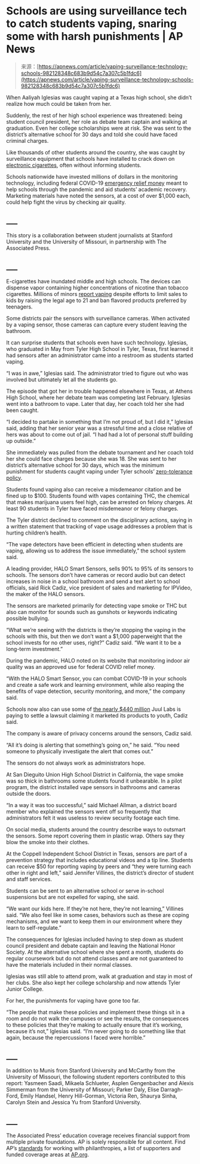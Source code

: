 <!--yml
category: 未分类
date: 2024-05-27 15:15:31
-->

# Schools are using surveillance tech to catch students vaping, snaring some with harsh punishments | AP News

> 来源：[https://apnews.com/article/vaping-surveillance-technology-schools-982128348c683b9d54c7a307c5b1fdc6](https://apnews.com/article/vaping-surveillance-technology-schools-982128348c683b9d54c7a307c5b1fdc6)

When Aaliyah Iglesias was caught vaping at a Texas high school, she didn’t realize how much could be taken from her.

Suddenly, the rest of her high school experience was threatened: being student council president, her role as debate team captain and walking at graduation. Even her college scholarships were at risk. She was sent to the district’s alternative school for 30 days and told she could have faced criminal charges.

Like thousands of other students around the country, she was caught by surveillance equipment that schools have installed to crack down on [electronic cigarettes](https://apnews.com/article/smoking-vaping-surgeon-general-db81e873c256e38433734e86d6a50f7e), often without informing students.

Schools nationwide have invested millions of dollars in the monitoring technology, including federal COVID-19 [emergency relief money](https://apnews.com/article/school-construction-covid-stimulus-money-29ffa0a888d3a62d7cd0e72a63c18c59) meant to help schools through the pandemic and aid students’ academic recovery. Marketing materials have noted the sensors, at a cost of over $1,000 each, could help fight the virus by checking air quality.

## ___

This story is a collaboration between student journalists at Stanford University and the University of Missouri, in partnership with The Associated Press.

## ___

E-cigarettes have inundated middle and high schools. The devices can dispense vapor containing higher concentrations of nicotine than tobacco cigarettes. Millions of minors [report vaping](https://apnews.com/article/teen-vaping-smoking-cdc-survey-d1f44bd3d8df6960215a14454f5e2e6e) despite efforts to limit sales to kids by raising the legal age to 21 and ban flavored products preferred by teenagers.

Some districts pair the sensors with surveillance cameras. When activated by a vaping sensor, those cameras can capture every student leaving the bathroom.

It can surprise students that schools even have such technology. Iglesias, who graduated in May from Tyler High School in Tyler, Texas, first learned it had sensors after an administrator came into a restroom as students started vaping.

“I was in awe,” Iglesias said. The administrator tried to figure out who was involved but ultimately let all the students go.

The episode that got her in trouble happened elsewhere in Texas, at Athens High School, where her debate team was competing last February. Iglesias went into a bathroom to vape. Later that day, her coach told her she had been caught.

“I decided to partake in something that I’m not proud of, but I did it,” Iglesias said, adding that her senior year was a stressful time and a close relative of hers was about to come out of jail. “I had had a lot of personal stuff building up outside.”

She immediately was pulled from the debate tournament and her coach told her she could face charges because she was 18\. She was sent to her district’s alternative school for 30 days, which was the minimum punishment for students caught vaping under Tyler schools’ [zero-tolerance policy](https://www.youtube.com/watch?v=g7scG5qjC0M).

Students found vaping also can receive a misdemeanor citation and be fined up to $100\. Students found with vapes containing THC, the chemical that makes marijuana users feel high, can be arrested on felony charges. At least 90 students in Tyler have faced misdemeanor or felony charges.

The Tyler district declined to comment on the disciplinary actions, saying in a written statement that tracking of vape usage addresses a problem that is hurting children’s health.

“The vape detectors have been efficient in detecting when students are vaping, allowing us to address the issue immediately,” the school system said.

A leading provider, HALO Smart Sensors, sells 90% to 95% of its sensors to schools. The sensors don’t have cameras or record audio but can detect increases in noise in a school bathroom and send a text alert to school officials, said Rick Cadiz, vice president of sales and marketing for IPVideo, the maker of the HALO sensors.

The sensors are marketed primarily for detecting vape smoke or THC but also can monitor for sounds such as gunshots or keywords indicating possible bullying.

“What we’re seeing with the districts is they’re stopping the vaping in the schools with this, but then we don’t want a $1,000 paperweight that the school invests for no other uses, right?” Cadiz said. “We want it to be a long-term investment.”

During the pandemic, HALO noted on its website that monitoring indoor air quality was an approved use for federal COVID relief money.

“With the HALO Smart Sensor, you can combat COVID-19 in your schools and create a safe work and learning environment, while also reaping the benefits of vape detection, security monitoring, and more,” the company said.

Schools now also can use some of [the nearly $440 million](https://apnews.com/article/science-health-lawsuits-connecticut-fce3fe4f92066a9068cf505ed1fb63b0) Juul Labs is paying to settle a lawsuit claiming it marketed its products to youth, Cadiz said.

The company is aware of privacy concerns around the sensors, Cadiz said.

“All it’s doing is alerting that something’s going on,” he said. “You need someone to physically investigate the alert that comes out.”

The sensors do not always work as administrators hope.

At San Dieguito Union High School District in California, the vape smoke was so thick in bathrooms some students found it unbearable. In a pilot program, the district installed vape sensors in bathrooms and cameras outside the doors.

“In a way it was too successful,” said Michael Allman, a district board member who explained the sensors went off so frequently that administrators felt it was useless to review security footage each time.

On social media, students around the country describe ways to outsmart the sensors. Some report covering them in plastic wrap. Others say they blow the smoke into their clothes.

At the Coppell Independent School District in Texas, sensors are part of a prevention strategy that includes educational videos and a tip line. Students can receive $50 for reporting vaping by peers and “they were turning each other in right and left,” said Jennifer Villines, the district’s director of student and staff services.

Students can be sent to an alternative school or serve in-school suspensions but are not expelled for vaping, she said.

“We want our kids here. If they’re not here, they’re not learning,” Villines said. “We also feel like in some cases, behaviors such as these are coping mechanisms, and we want to keep them in our environment where they learn to self-regulate.”

The consequences for Iglesias included having to step down as student council president and debate captain and leaving the National Honor Society. At the alternative school where she spent a month, students do regular coursework but do not attend classes and are not guaranteed to have the materials included in their normal classes.

Iglesias was still able to attend prom, walk at graduation and stay in most of her clubs. She also kept her college scholarship and now attends Tyler Junior College.

For her, the punishments for vaping have gone too far.

“The people that make these policies and implement these things sit in a room and do not walk the campuses or see the results, the consequences to these policies that they’re making to actually ensure that it’s working, because it’s not,” Iglesias said. “I’m never going to do something like that again, because the repercussions I faced were horrible.”

## ___

In addition to Munis from Stanford University and McCarthy from the University of Missouri, the following student reporters contributed to this report: Yasmeen Saadi, Mikaela Schlueter, Asplen Gengenbacher and Alexis Simmerman from the University of Missouri; Parker Daly, Elise Darragh-Ford, Emily Handsel, Henry Hill-Gorman, Victoria Ren, Shaurya Sinha, Carolyn Stein and Jessica Yu from Stanford University.

## ___

The Associated Press’ education coverage receives financial support from multiple private foundations. AP is solely responsible for all content. Find AP’s [standards](https://www.ap.org/about/standards-for-working-with-outside-groups/) for working with philanthropies, a list of supporters and funded coverage areas at [AP.org](https://www.ap.org/discover/Supporting-AP).